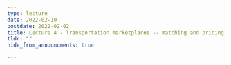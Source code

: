 ```yaml
---
type: lecture
date: 2022-02-10
postdate: 2022-02-02
title: Lecture 4 - Transportation marketplaces -- matching and pricing
tldr: ""
hide_from_announcments: true

---
```

